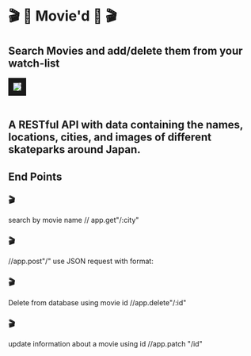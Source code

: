 # 🎬 🎥 Movie'd 🎥 🎬 

## Search Movies and add/delete them from your watch-list

<img src="https://i.pinimg.com/originals/20/30/ab/2030ab5e7c9a64fdb7b7fb4d03c74532.jpg" border="10"></a><br /><a target='_blank' href='https://statewideinventory.org/subaru-0-60-times'></a><br />

## A RESTful API with data containing the names, locations, cities, and images of different skateparks around Japan.

## End Points

### 🎬 

search by movie name
// app.get"/:city"

### 🎬 

//app.post"/"
use JSON request with format:

### 🎬 

Delete from database using movie id
//app.delete"/:id"

### 🎬 

update information about a movie using id
//app.patch "/id"
